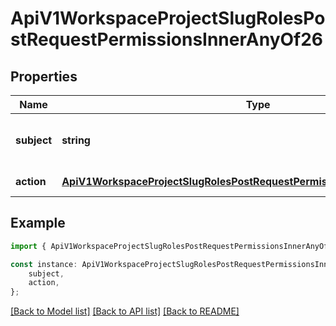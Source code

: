 # ApiV1WorkspaceProjectSlugRolesPostRequestPermissionsInnerAnyOf26


## Properties

Name | Type | Description | Notes
------------ | ------------- | ------------- | -------------
**subject** | **string** | The entity this permission pertains to. | [default to undefined]
**action** | [**ApiV1WorkspaceProjectSlugRolesPostRequestPermissionsInnerAnyOf26Action**](ApiV1WorkspaceProjectSlugRolesPostRequestPermissionsInnerAnyOf26Action.md) |  | [default to undefined]

## Example

```typescript
import { ApiV1WorkspaceProjectSlugRolesPostRequestPermissionsInnerAnyOf26 } from './api';

const instance: ApiV1WorkspaceProjectSlugRolesPostRequestPermissionsInnerAnyOf26 = {
    subject,
    action,
};
```

[[Back to Model list]](../README.md#documentation-for-models) [[Back to API list]](../README.md#documentation-for-api-endpoints) [[Back to README]](../README.md)
